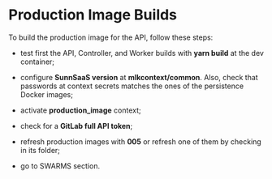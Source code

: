 # Production Image Builds

To build the production image for the API, follow these steps:

- test first the API, Controller, and Worker builds with **yarn build** at the dev container;

- configure **SunnSaaS version** at **mlkcontext/common**. Also, check that passwords at context secrets matches the ones of the persistence Docker images;

- activate **production_image** context;

- check for a **GitLab full API token**;

- refresh production images with **005** or refresh one of them by checking in its folder;

- go to SWARMS section.
